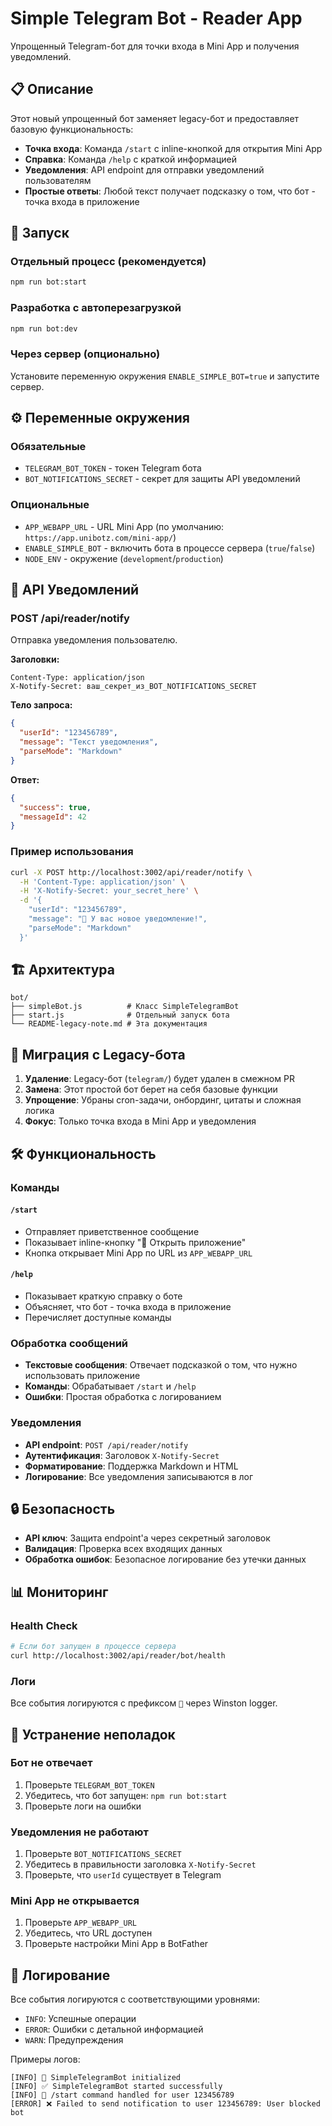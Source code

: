 # Simple Telegram Bot - Reader App

Упрощенный Telegram-бот для точки входа в Mini App и получения уведомлений.

## 📋 Описание

Этот новый упрощенный бот заменяет legacy-бот и предоставляет базовую функциональность:

- **Точка входа**: Команда `/start` с inline-кнопкой для открытия Mini App
- **Справка**: Команда `/help` с краткой информацией
- **Уведомления**: API endpoint для отправки уведомлений пользователям
- **Простые ответы**: Любой текст получает подсказку о том, что бот - точка входа в приложение

## 🚀 Запуск

### Отдельный процесс (рекомендуется)
```bash
npm run bot:start
```

### Разработка с автоперезагрузкой
```bash
npm run bot:dev
```

### Через сервер (опционально)
Установите переменную окружения `ENABLE_SIMPLE_BOT=true` и запустите сервер.

## ⚙️ Переменные окружения

### Обязательные
- `TELEGRAM_BOT_TOKEN` - токен Telegram бота
- `BOT_NOTIFICATIONS_SECRET` - секрет для защиты API уведомлений

### Опциональные
- `APP_WEBAPP_URL` - URL Mini App (по умолчанию: `https://app.unibotz.com/mini-app/`)
- `ENABLE_SIMPLE_BOT` - включить бота в процессе сервера (`true`/`false`)
- `NODE_ENV` - окружение (`development`/`production`)

## 📡 API Уведомлений

### POST /api/reader/notify

Отправка уведомления пользователю.

**Заголовки:**
```
Content-Type: application/json
X-Notify-Secret: ваш_секрет_из_BOT_NOTIFICATIONS_SECRET
```

**Тело запроса:**
```json
{
  "userId": "123456789",
  "message": "Текст уведомления",
  "parseMode": "Markdown"
}
```

**Ответ:**
```json
{
  "success": true,
  "messageId": 42
}
```

### Пример использования
```bash
curl -X POST http://localhost:3002/api/reader/notify \
  -H 'Content-Type: application/json' \
  -H 'X-Notify-Secret: your_secret_here' \
  -d '{
    "userId": "123456789",
    "message": "📖 У вас новое уведомление!",
    "parseMode": "Markdown"
  }'
```

## 🏗️ Архитектура

```
bot/
├── simpleBot.js          # Класс SimpleTelegramBot
├── start.js              # Отдельный запуск бота
└── README-legacy-note.md # Эта документация
```

## 🔄 Миграция с Legacy-бота

1. **Удаление**: Legacy-бот (`telegram/`) будет удален в смежном PR
2. **Замена**: Этот простой бот берет на себя базовые функции
3. **Упрощение**: Убраны cron-задачи, онбординг, цитаты и сложная логика
4. **Фокус**: Только точка входа в Mini App и уведомления

## 🛠️ Функциональность

### Команды

#### `/start`
- Отправляет приветственное сообщение
- Показывает inline-кнопку "📱 Открыть приложение"
- Кнопка открывает Mini App по URL из `APP_WEBAPP_URL`

#### `/help`
- Показывает краткую справку о боте
- Объясняет, что бот - точка входа в приложение
- Перечисляет доступные команды

### Обработка сообщений

- **Текстовые сообщения**: Отвечает подсказкой о том, что нужно использовать приложение
- **Команды**: Обрабатывает `/start` и `/help`
- **Ошибки**: Простая обработка с логированием

### Уведомления

- **API endpoint**: `POST /api/reader/notify`
- **Аутентификация**: Заголовок `X-Notify-Secret`
- **Форматирование**: Поддержка Markdown и HTML
- **Логирование**: Все уведомления записываются в лог

## 🔒 Безопасность

- **API ключ**: Защита endpoint'а через секретный заголовок
- **Валидация**: Проверка всех входящих данных
- **Обработка ошибок**: Безопасное логирование без утечки данных

## 📊 Мониторинг

### Health Check
```bash
# Если бот запущен в процессе сервера
curl http://localhost:3002/api/reader/bot/health
```

### Логи
Все события логируются с префиксом `🤖` через Winston logger.

## 🚨 Устранение неполадок

### Бот не отвечает
1. Проверьте `TELEGRAM_BOT_TOKEN`
2. Убедитесь, что бот запущен: `npm run bot:start`
3. Проверьте логи на ошибки

### Уведомления не работают
1. Проверьте `BOT_NOTIFICATIONS_SECRET`
2. Убедитесь в правильности заголовка `X-Notify-Secret`
3. Проверьте, что `userId` существует в Telegram

### Mini App не открывается
1. Проверьте `APP_WEBAPP_URL`
2. Убедитесь, что URL доступен
3. Проверьте настройки Mini App в BotFather

## 📝 Логирование

Все события логируются с соответствующими уровнями:
- `INFO`: Успешные операции
- `ERROR`: Ошибки с детальной информацией
- `WARN`: Предупреждения

Примеры логов:
```
[INFO] 🤖 SimpleTelegramBot initialized
[INFO] ✅ SimpleTelegramBot started successfully
[INFO] 🤖 /start command handled for user 123456789
[ERROR] ❌ Failed to send notification to user 123456789: User blocked bot
```